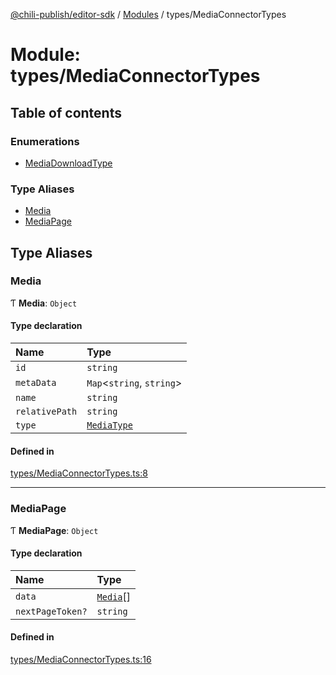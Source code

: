 [@chili-publish/editor-sdk](../README.md) / [Modules](../modules.md) / types/MediaConnectorTypes

# Module: types/MediaConnectorTypes

## Table of contents

### Enumerations

- [MediaDownloadType](../enums/types_MediaConnectorTypes.MediaDownloadType.md)

### Type Aliases

- [Media](types_MediaConnectorTypes.md#media)
- [MediaPage](types_MediaConnectorTypes.md#mediapage)

## Type Aliases

### Media

Ƭ **Media**: `Object`

#### Type declaration

| Name | Type |
| :------ | :------ |
| `id` | `string` |
| `metaData` | `Map`<`string`, `string`\> |
| `name` | `string` |
| `relativePath` | `string` |
| `type` | [`MediaType`](../enums/src.MediaType.md) |

#### Defined in

[types/MediaConnectorTypes.ts:8](https://github.com/chili-publish/editor-sdk/blob/bc89ed1/types/MediaConnectorTypes.ts#L8)

___

### MediaPage

Ƭ **MediaPage**: `Object`

#### Type declaration

| Name | Type |
| :------ | :------ |
| `data` | [`Media`](types_MediaConnectorTypes.md#media)[] |
| `nextPageToken?` | `string` |

#### Defined in

[types/MediaConnectorTypes.ts:16](https://github.com/chili-publish/editor-sdk/blob/bc89ed1/types/MediaConnectorTypes.ts#L16)
